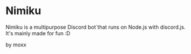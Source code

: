 # Nimiku
Nimiku is a multipurpose Discord bot´that runs on Node.js with discord.js.
It's mainly made for fun :D

by moxx
